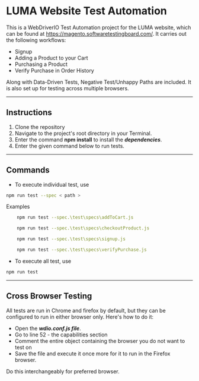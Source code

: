 # LUMA Website Test Automation

This is a WebDriverIO Test Automation project for the LUMA website, which can be found at https://magento.softwaretestingboard.com/. It carries out the following workflows:

* Signup 
* Adding a Product to your Cart
* Purchasing a Product
* Verify Purchase in Order History

Along with Data-Driven Tests, Negative Test/Unhappy Paths are included. It is also set up for testing across multiple browsers.

---

## Instructions

1. Clone the repository
2. Navigate to the project's root directory in your Terminal.
3. Enter the command **npm install** to install the ***dependencies***.
4. Enter the given command below to run tests.
---

## Commands

* To execute individual test, use 
```bash
npm run test --spec < path > 
```
Examples
```bash
    npm run test --spec.\test\specs\addToCart.js
```
```bash
    npm run test --spec.\test\specs\checkoutProduct.js
```
```bash
    npm run test --spec.\test\specs\signup.js
```
```bash
    npm run test --spec.\test\specs\verifyPurchase.js
```
* To execute all test, use 
```bash
npm run test
```
---

## Cross Browser Testing

All tests are run in Chrome and firefox by default, but they can be configured to run in either browser only. Here's how to do it:

* Open the ***wdio.conf.js file***.
* Go to line 52 - the capabilities section
* Comment the entire object containing the browser you do not want to test on 
* Save the file and execute it once more for it to run in the Firefox browser.

Do this interchangeably for preferred browser.